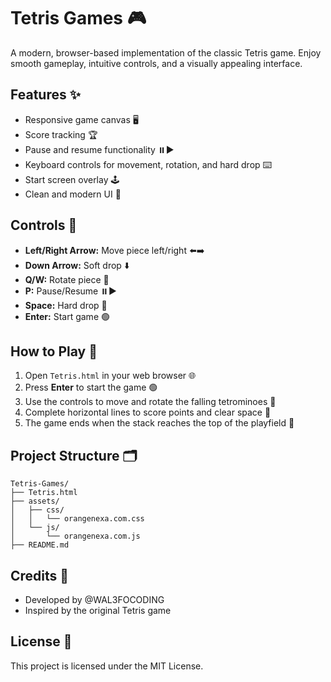 # Tetris Games 🎮

A modern, browser-based implementation of the classic Tetris game. Enjoy smooth gameplay, intuitive controls, and a visually appealing interface.

## Features ✨
- Responsive game canvas 🖥️
- Score tracking 🏆
- Pause and resume functionality ⏸️▶️
- Keyboard controls for movement, rotation, and hard drop ⌨️
- Start screen overlay 🕹️
- Clean and modern UI 🎨

## Controls 🎯
- **Left/Right Arrow:** Move piece left/right ⬅️➡️
- **Down Arrow:** Soft drop ⬇️
- **Q/W:** Rotate piece 🔄
- **P:** Pause/Resume ⏸️▶️
- **Space:** Hard drop 🚀
- **Enter:** Start game 🟢

## How to Play 📝
1. Open `Tetris.html` in your web browser 🌐
2. Press **Enter** to start the game 🟢
3. Use the controls to move and rotate the falling tetrominoes 🔄
4. Complete horizontal lines to score points and clear space 🧱
5. The game ends when the stack reaches the top of the playfield 🏁

## Project Structure 🗂️
```
Tetris-Games/
├── Tetris.html
├── assets/
│   ├── css/
│   │   └── orangenexa.com.css
│   └── js/
│       └── orangenexa.com.js
├── README.md
```

## Credits 🙏
- Developed by @WAL3FOCODING
- Inspired by the original Tetris game

## License 📄
This project is licensed under the MIT License.